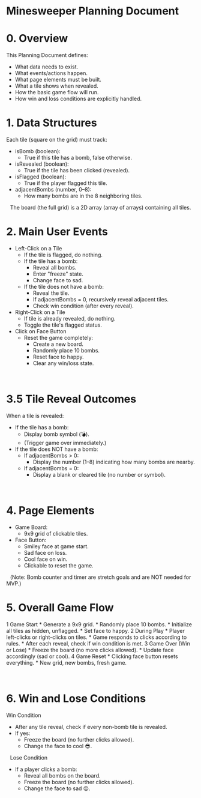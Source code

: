 # Minesweeper Planning Document


# 0. Overview
This Planning Document defines:
* What data needs to exist.
* What events/actions happen.
* What page elements must be built.
* What a tile shows when revealed.
* How the basic game flow will run.
* How win and loss conditions are explicitly handled.

# 1. Data Structures
Each tile (square on the grid) must track:
* isBomb (boolean):
  * True if this tile has a bomb, false otherwise.
* isRevealed (boolean):
  * True if the tile has been clicked (revealed).
* isFlagged (boolean):
  * True if the player flagged this tile.
* adjacentBombs (number, 0–8):
  * How many bombs are in the 8 neighboring tiles.

⠀The board (the full grid) is a 2D array (array of arrays) containing all tiles.

# 2. Main User Events
* Left-Click on a Tile
  * If the tile is flagged, do nothing.
  * If the tile has a bomb:
    * Reveal all bombs.
    * Enter "freeze" state.
    * Change face to sad.
  * If the tile does not have a bomb:
    * Reveal the tile.
    * If adjacentBombs = 0, recursively reveal adjacent tiles.
    * Check win condition (after every reveal).
* Right-Click on a Tile
  * If tile is already revealed, do nothing.
  * Toggle the tile's flagged status.
* Click on Face Button
  * Reset the game completely:
    * Create a new board.
    * Randomly place 10 bombs.
    * Reset face to happy.
    * Clear any win/loss state.

⠀
# 3.5 Tile Reveal Outcomes 
When a tile is revealed:
* If the tile has a bomb:
  * Display bomb symbol (💣).
  * (Trigger game over immediately.)
* If the tile does NOT have a bomb:
  * If adjacentBombs > 0:
    * Display the number (1–8) indicating how many bombs are nearby.
  * If adjacentBombs = 0:
    * Display a blank or cleared tile (no number or symbol).

⠀
# 4. Page Elements
* Game Board:
  * 9x9 grid of clickable tiles.
* Face Button:
  * Smiley face at game start.
  * Sad face on loss.
  * Cool face on win.
  * Clickable to reset the game.

⠀(Note: Bomb counter and timer are stretch goals and are NOT needed for MVP.)

# 5. Overall Game Flow
1 Game Start
	* Generate a 9x9 grid.
	* Randomly place 10 bombs.
	* Initialize all tiles as hidden, unflagged.
	* Set face to happy.
2 During Play
	* Player left-clicks or right-clicks on tiles.
	* Game responds to clicks according to rules.
	* After each reveal, check if win condition is met.
3 Game Over (Win or Lose)
	* Freeze the board (no more clicks allowed).
	* Update face accordingly (sad or cool).
4 Game Reset
	* Clicking face button resets everything.
	* New grid, new bombs, fresh game.

⠀
# 6. Win and Lose Conditions
Win Condition
* After any tile reveal, check if every non-bomb tile is revealed.
* If yes:
  * Freeze the board (no further clicks allowed).
  * Change the face to cool 😎.

⠀Lose Condition
* If a player clicks a bomb:
  * Reveal all bombs on the board.
  * Freeze the board (no further clicks allowed).
  * Change the face to sad ☹️.

⠀
